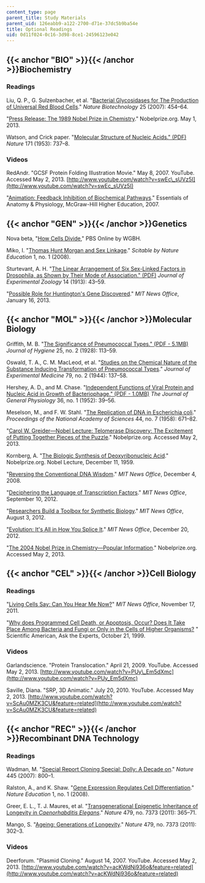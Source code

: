 ```yaml
---
content_type: page
parent_title: Study Materials
parent_uid: 126eabb9-a122-2700-d71e-37dc5b9ba54e
title: Optional Readings
uid: 0d11f024-0c16-3d98-8ce1-24596123e042
---
```


{{< anchor "BIO" >}}{{< /anchor >}}Biochemistry
-----------------------------------------------

### Readings

Liu, Q. P., G. Sulzenbacher, et al. "[Bacterial Glycosidases for The Production of Universal Red Blood Cells](http://dx.doi.org/10.1038/nbt1298)." _Nature Biotechnology_ 25 (2007): 454–64.

"[Press Release: The 1989 Nobel Prize in Chemistry](http://www.nobelprize.org/nobel_prizes/chemistry/laureates/1989/press.html)." Nobelprize.org. May 1, 2013.

Watson, and Crick paper. "[Molecular Structure of Nucleic Acids." (PDF)](http://www.nature.com/nature/dna50/watsoncrick.pdf) _Nature_ 171 (1953): 737–8.

### Videos

RedAndr. "GCSF Protein Folding Illustration Movie." May 8, 2007. YouTube. Accessed May 2, 2013. [http://www.youtube.com/watch?v=swEc\_sUVz5I](http://www.youtube.com/watch?v=swEc_sUVz5I)

"[Animation: Feedback Inhibition of Biochemical Pathways](http://highered.mcgraw-hill.com/sites/0072943696/student_view0/chapter2/animation__feedback_inhibition_of_biochemical_pathways.html)." Essentials of Anatomy & Physiology, McGraw-Hill Higher Education, 2007.

{{< anchor "GEN" >}}{{< /anchor >}}Genetics
-------------------------------------------

Nova beta, "[How Cells Divide](http://www.pbs.org/wgbh/nova/body/how-cells-divide.html)," PBS Online by WGBH.

Miko, I. "[Thomas Hunt Morgan and Sex Linkage](http://www.nature.com/scitable/topicpage/thomas-hunt-morgan-and-sex-linkage-452)." _Scitable by Nature Education_ 1, no. 1 (2008).

Sturtevant, A. H. "[The Linear Arrangement of Six Sex-Linked Factors in Drosophila, as Shown by Their Mode of Association." (PDF)](http://www.esp.org/foundations/genetics/classical/holdings/s/ahs-13.pdf) _Journal of Experimental Zoology_ 14 (1913): 43–59.

"[Possible Role for Huntington's Gene Discovered](http://web.mit.edu/newsoffice/2013/possible-role-for-huntingtons-gene-discovered-0116.html)." _MIT News Office_, January 16, 2013.

{{< anchor "MOL" >}}{{< /anchor >}}Molecular Biology
----------------------------------------------------

Griffith, M. B. "[The Significance of Pneumococcal Types." (PDF - 5.1MB)](http://www.ncbi.nlm.nih.gov/pmc/articles/PMC2167760/pdf/jhyg00267-0003.pdf) _Journal of Hygiene_ 25, no. 2 (1928): 113–59.

Oswald, T. A., C. M. MacLeod, et al. "[Studies on the Chemical Nature of the Substance Inducing Transformation of Pneumococcal Types](http://www.ncbi.nlm.nih.gov/pmc/articles/PMC2135445/)." _Journal of Experimental Medicine_ 79, no. 2 (1944): 137–58.

Hershey, A. D., and M. Chase. "[Independent Functions of Viral Protein and Nucleic Acid in Growth of Bacteriophage." (PDF - 1.0MB)](http://jgp.rupress.org/content/36/1/39.full.pdf+html) _The Journal of General Physiology_ 36, no. 1 (1952): 39–56.

Meselson, M., and F. W. Stahl. "[The Replication of DNA in Escherichia coli](http://www.ncbi.nlm.nih.gov/pmc/articles/PMC528642/)." _Proceedings of the National Academy of Sciences_ 44, no. 7 (1958): 671–82.

"[Carol W. Greider—Nobel Lecture: Telomerase Discovery: The Excitement of Putting Together Pieces of the Puzzle](http://www.nobelprize.org/nobel_prizes/medicine/laureates/2009/greider-lecture.html)." Nobelprize.org. Accessed May 2, 2013.

Kornberg, A. "[The Biologic Synthesis of Deoxyribonucleic Acid](http://www.nobelprize.org/nobel_prizes/medicine/laureates/1959/kornberg-lecture.html?print=1)." Nobelprize.org. Nobel Lecture, December 11, 1959.

"[Reversing the Conventional DNA Wisdom](http://web.mit.edu/newsoffice/2008/reverse-dna-1204.html)." _MIT News Office_, December 4, 2008.

"[Deciphering the Language of Transcription Factors](http://web.mit.edu/newsoffice/2012/deciphering-the-language-of-transcription-factors-0910.html)." _MIT News Office_, September 10, 2012.

"[Researchers Build a Toolbox for Synthetic Biology](http://web.mit.edu/newsoffice/2012/synthetic-biology-tools-0803.html)." _MIT News Office_, August 3, 2012.

"[Evolution: It's All in How You Splice It](http://web.mit.edu/newsoffice/2012/rna-splicing-species-difference-1220.html)." _MIT News Office_, December 20, 2012.

"[The 2004 Nobel Prize in Chemistry—Popular Information](http://www.nobelprize.org/nobel_prizes/chemistry/laureates/2004/popular.html)." Nobelprize.org. Accessed May 2, 2013.

{{< anchor "CEL" >}}{{< /anchor >}}Cell Biology
-----------------------------------------------

### Readings

"[Living Cells Say: Can You Hear Me Now?](http://web.mit.edu/newsoffice/2011/cell-signaling-received-1117.html)" _MIT News Office_, November 17, 2011.

"[Why does Programmed Cell Death, or Apoptosis, Occur? Does It Take Place Among Bacteria and Fungi or Only in the Cells of Higher Organisms?](http://www.scientificamerican.com/article.cfm?id=why-does-programmed-cell) " Scientific American, Ask the Experts, October 21, 1999.

### Videos

Garlandscience. "Protein Translocation." April 21, 2009. YouTube. Accessed May 2, 2013. [http://www.youtube.com/watch?v=PUy\_Em5dXmc](http://www.youtube.com/watch?v=PUy_Em5dXmc)

Saville, Diana. "SRP, 3D Animatic." July 20, 2010. YouTube. Accessed May 2, 2013. [http://www.youtube.com/watch?v=ScAu0MZK3CU&feature=related](http://www.youtube.com/watch?v=ScAu0MZK3CU&feature=related)

{{< anchor "REC" >}}{{< /anchor >}}Recombinant DNA Technology
-------------------------------------------------------------

### Readings

Wadman, M. "[Special Report Cloning Special: Dolly: A Decade on](http://dx.doi.org/10.1038/445800a)." _Nature_ 445 (2007): 800–1.

Ralston, A., and K. Shaw. "[Gene Expression Regulates Cell Differentiation](http://www.nature.com/scitable/topicpage/gene-expression-regulates-cell-differentiation-931)." _Nature Education_ 1, no. 1 (2008).

Greer, E. L., T. J. Maures, et al. "[Transgenerational Epigenetic Inheritance of Longevity in _Caenorhabditis Elegans_](http://dx.doi.org/10.1038/nature10572)." _Nature_ 479, no. 7373 (2011): 365–71.

Mango, S. "[Ageing: Generations of Longevity](http://dx.doi.org/10.1038/479302a)." _Nature_ 479, no. 7373 (2011): 302–3.

### Videos

Deerforum. "Plasmid Cloning." August 14, 2007. YouTube. Accessed May 2, 2013. [http://www.youtube.com/watch?v=acKWdNj936o&feature=related](http://www.youtube.com/watch?v=acKWdNj936o&feature=related)
